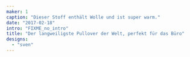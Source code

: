 ```yaml
---
maker: 1
caption: "Dieser Stoff enthält Wolle und ist super warm."
date: "2017-02-18"
intro: "FIXME_no_intro"
title: "Der langweiligste Pullover der Welt, perfekt für das Büro"
designs:
  - "sven"
---
```


